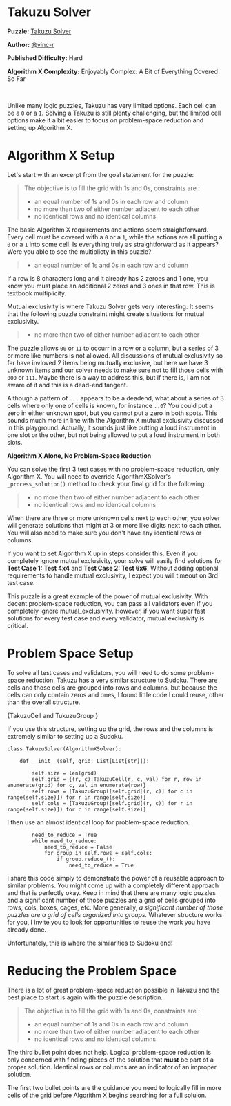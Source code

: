 # Takuzu Solver

__Puzzle:__ [Takuzu Solver](https://www.codingame.com/training/hard/takuzu-solver)

__Author:__ [@vinc-r](https://www.codingame.com/profile/fb82e6cef7c3f73e81256761a6cac2043494314)

__Published Difficulty:__ Hard

__Algorithm X Complexity:__ Enjoyably Complex: A Bit of Everything Covered So Far

<BR>

Unlike many logic puzzles, Takuzu has very limited options. Each cell can be a `0` or a `1`. Solving a Takuzu is still plenty challenging, but the limited cell options make it a bit easier to focus on problem-space reduction and setting up Algorithm X.

# Algorithm X Setup

Let's start with an excerpt from the goal statement for the puzzle:

>The objective is to fill the grid with 1s and 0s, constraints are :
> - an equal number of 1s and 0s in each row and column
> - no more than two of either number adjacent to each other
> - no identical rows and no identical columns

The basic Algorithm X requirements and actions seem straightforward. Every cell must be covered with a `0` or a `1`, while the actions are all putting a `0` or a `1` into some cell. Is everything truly as straightforward as it appears? Were you able to see the multiplicty in this puzzle?

>- an equal number of 1s and 0s in each row and column

If a row is 8 characters long and it already has 2 zeroes and 1 one, you know you must place an additional 2 zeros and 3 ones in that row. This is textbook multiplicity.

Mutual exclusivity is where Takuzu Solver gets very interesting. It seems that the following puzzle constraint might create situations for mutual exclusivity.

> - no more than two of either number adjacent to each other

The puzzle allows `00` or `11` to occurr in a row or a column, but a series of 3 or more like numbers is not allowed. All discussions of mutual exclusivity so far have invloved 2 items being mutually exclusive, but here we have 3 unknown items and our solver needs to make sure not to fill those cells with `000` or `111`. Maybe there is a way to address this, but if there is, I am not aware of it and this is a dead-end tangent.

Although a pattern of `...` appears to be a deadend, what about a series of 3 cells where only one of cells is known, for instance `..0`? You could put a zero in either unknown spot, but you cannot put a zero in both spots. This sounds much more in line with the Algorithm X mutual exclusivity discussed in this playground. Actually, it sounds just like putting a loud instrument in one slot or the other, but not being allowed to put a loud instrument in both slots.

__Algorithm X Alone, No Problem-Space Reduction__

You can solve the first 3 test cases with no problem-space reduction, only Algorithm X. You will need to override AlgorithmXSolver's `_process_solution()` method to check your final grid for the following.

> - no more than two of either number adjacent to each other
> - no identical rows and no identical columns

When there are three or more unknown cells next to each other, you solver will generate solutions that might at 3 or more like digits next to each other. You will also need to make sure you don't have any identical rows or columns.

If you want to set Algorithm X up in steps consider this. Even if you completely ignore mutual exclusivity, your solve will easily find solutions for __Test Case 1: Test 4x4__ and __Test Case 2: Test 6x6__. Without adding optional requirements to handle mutual exclusivity, I expect you will timeout on 3rd test case.

This puzzle is a great example of the power of mutual exclusivity. With decent problem-space reduction, you can pass all validators even if you completely ignore mutual_exclusivity. However, if you want super fast solutions for every test case and every validator, mutual exclusivity is critical.


# Problem Space Setup

To solve all test cases and validators, you will need to do some problem-space reduction. Takuzu has a very similar structure to Sudoku. There are cells and those cells are grouped into rows and columns, but because the cells can only contain zeros and ones, I found little code I could reuse, other than the overall structure.

{TakuzuCell and TukuzuGroup }

If you use this structure, setting up the grid, the rows and the columns is extremely similar to setting up a Sudoku.


```
class TakuzuSolver(AlgorithmXSolver):

    def __init__(self, grid: List[List[str]]):

        self.size = len(grid)
        self.grid = {(r, c):TakuzuCell(r, c, val) for r, row in enumerate(grid) for c, val in enumerate(row)}
        self.rows = [TakuzuGroup([self.grid[(r, c)] for c in range(self.size)]) for r in range(self.size)]
        self.cols = [TakuzuGroup([self.grid[(r, c)] for r in range(self.size)]) for c in range(self.size)]
```

I then use an almost identical loop for problem-space reduction.


```
        need_to_reduce = True
        while need_to_reduce:
            need_to_reduce = False
            for group in self.rows + self.cols:
                if group.reduce_():
                    need_to_reduce = True
```

I share this code simply to demonstrate the power of a reusable approach to similar problems. You might come up with a completely different approach and that is perfectly okay. Keep in mind that there are many logic puzzles and a significant number of those puzzles are a grid of cells grouped into rows, cols, boxes, cages, etc. More generally,  _a significant number of those puzzles are a grid of cells organized into groups._ Whatever structure works for you, I invite you to look for opportunities to reuse the work you have already done.

 Unfortunately, this is where the similarities to Sudoku end!

# Reducing the Problem Space

There is a lot of great problem-space reduction possible in Takuzu and the best place to start is again with the puzzle description.

>The objective is to fill the grid with 1s and 0s, constraints are :
> - an equal number of 1s and 0s in each row and column
> - no more than two of either number adjacent to each other
> - no identical rows and no identical columns

The third bullet point does not help. Logical problem-space reduction is only concerned with finding pieces of the solution that __must__ be part of a proper solution. Identical rows or columns are an indicator of an improper solution.

The first two bullet points are the guidance you need to logically fill in more cells of the grid before Algorithm X begins searching for a full soluion.
